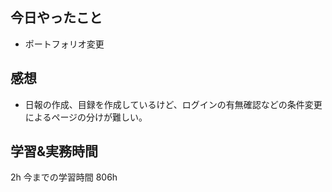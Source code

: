 ## 今日やったこと

- ポートフォリオ変更

## 感想

- 日報の作成、目録を作成しているけど、ログインの有無確認などの条件変更によるページの分けが難しい。

## 学習&実務時間

2h
今までの学習時間 806h
